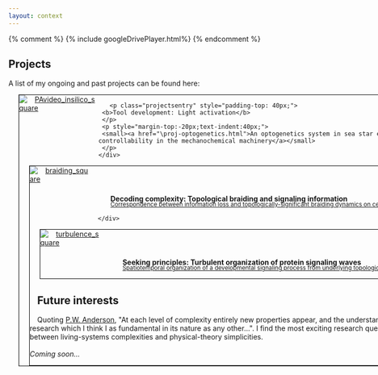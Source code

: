 ```yaml
---
layout: context
---
```


{% comment %}
{% include googleDrivePlayer.html%}
{% endcomment %}

<style>
    .outer-wrapper{
        display: inline-block; 
        horizontal-align: top;
        margin: 0px;
    }
    .frame{  
        text-align: center;
        display: table-cell;
    }    
    img{
        max-width: 100%;
        max-height: 100%;
        display: block;
        margin: 0 auto;
    }

div.projectswrapper-text {
  display: inline-block; 
  horizontal-align: top;

  text-indent: 15px;
  margin-top: 0px;
  margin-bottom: 30px;
  margin-left: 20px;
  margin-right: 20px;

  border: 1px solid black;
  position: relative;
  width: 980px;
}


div.projectswrapper {
  display: inline-block; 
  horizontal-align: top;

  text-indent: 15px;
  margin-top: 0px;
  margin-bottom: 0px;
  margin-left: 20px;
  margin-right: 20px;

  border: 1px solid black;
  position: relative;
  width: 980px;
}
div.projectsframes {
  text-align: left;
  display: table-cell;
  padding-top: 0px;
}
p.projectsentry {
  text-indent: 40px;
  line-height:1.5;
}

</style>
## Projects
A list of my ongoing and past projects can be found here:

<div class="projectswrapper">
   <div class="projectsframes" style = "width: 120px;">
   <a href="\proj-optogenetics.html">
    <img src="/assets/gifs/PA_insilico_square.gif" alt="PAvideo_insilico_square">
   </a>
   </div>

   <div class="projectsframes" style = "width: 770px; vertical-align:top;">

     <p class="projectsentry" style="padding-top: 40px;">
     <b>Tool development: Light activation</b>
     </p>
     <p style="margin-top:-20px;text-indent:40px;">
     <small><a href="\proj-optogenetics.html">An optogenetics system in sea star egg cell to harness controllability in the mechanochemical machinery</a></small>
     </p>
    </div>
</div>

<div class="projectswrapper">
   <div class="projectsframes" style = "width: 120px;">
   <a href="\proj-braiding.html">
    <img src="/assets/gifs/braiding_square.gif" alt="braiding_square">
   </a>
   </div>
   <div class="projectsframes" style = "width: 770px; vertical-align:top;">
     <p class="projectsentry" style="padding-top: 40px;">
     <b>Decoding complexity: Topological braiding and signaling information</b>
     </p>
     <p style="margin-top:-20px;text-indent:40px;">
     <small><a href="\proj-braiding.html">Correspondence between information loss and topologically-significant braiding dynamics on cell membrane</a></small>
     </p>

    </div>
</div>
<div class="projectswrapper">
   <div class="projectsframes" style = "width: 120px;">
   <a href="\proj-turbulence.html">
    <img src="/assets/gifs/phase velocity field streamlines.gif" alt="turbulence_square">
   </a>
   </div>
   <div class="projectsframes" style = "width: 770px; vertical-align:top;">
     <p class="projectsentry" style="padding-top: 40px;">
     <b>Seeking principles: Turbulent organization of protein signaling waves</b>
     </p>
     <p style="margin-top:-20px;text-indent:40px;">
     <small><a href="\proj-turbulence.html">Spatiotemporal organization of a developmental signaling process from underlying topological structures</a></small>
     </p>
    </div>
</div>

## Future interests
Quoting <a href="https://science.sciencemag.org/content/sci/177/4047/393.full.pdf">P.W. Anderson</a>, "At each level of complexity entirely new properties appear, and the understanding of the new behaviors requires research which I think I as fundamental in its nature as any other...". I find the most exciting research questions emerging at the intersections between living-systems complexities and physical-theory simplicities.
<br><br>
_Coming soon..._
